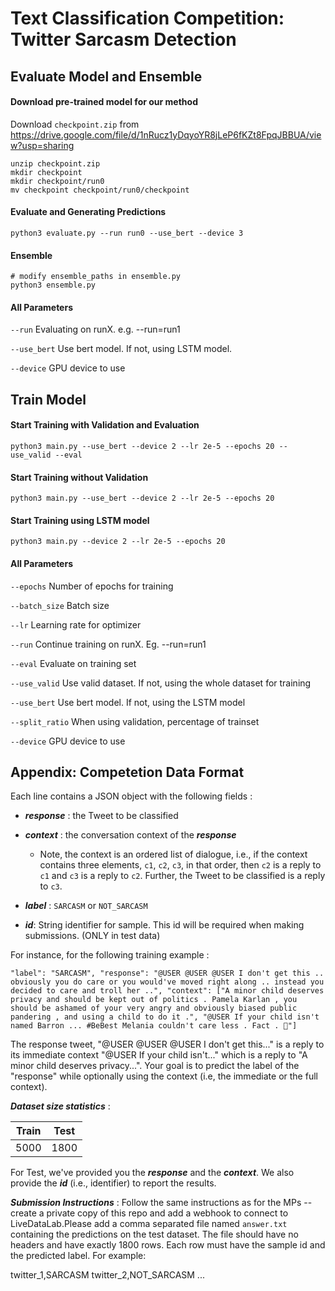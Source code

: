 # Text Classification Competition: Twitter Sarcasm Detection

## Evaluate Model and Ensemble

#### Download pre-trained model for our method

Download `checkpoint.zip` from https://drive.google.com/file/d/1nRucz1yDqyoYR8jLeP6fKZt8FpqJBBUA/view?usp=sharing
```
unzip checkpoint.zip
mkdir checkpoint
mkdir checkpoint/run0
mv checkpoint checkpoint/run0/checkpoint
```
#### Evaluate and Generating Predictions
```
python3 evaluate.py --run run0 --use_bert --device 3
```

#### Ensemble
```
# modify ensemble_paths in ensemble.py
python3 ensemble.py
```

#### All Parameters
`--run` Evaluating on runX. e.g. --run=run1

`--use_bert` Use bert model. If not, using LSTM model.

`--device` GPU device to use

## Train Model

#### Start Training with Validation and Evaluation
```
python3 main.py --use_bert --device 2 --lr 2e-5 --epochs 20 --use_valid --eval
```

#### Start Training without Validation
```
python3 main.py --use_bert --device 2 --lr 2e-5 --epochs 20
```

#### Start Training using LSTM model
```
python3 main.py --device 2 --lr 2e-5 --epochs 20
```

#### All Parameters
`--epochs` Number of epochs for training

`--batch_size` Batch size

`--lr` Learning rate for optimizer

`--run` Continue training on runX. Eg. --run=run1

`--eval` Evaluate on training set

`--use_valid` Use valid dataset. If not, using the whole dataset for training

`--use_bert` Use bert model. If not, using the LSTM model

`--split_ratio` When using validation, percentage of trainset

`--device` GPU device to use

## Appendix: Competetion Data Format

Each line contains a JSON object with the following fields :
- ***response*** :  the Tweet to be classified
- ***context*** : the conversation context of the ***response***
	- Note, the context is an ordered list of dialogue, i.e., if the context contains three elements, `c1`, `c2`, `c3`, in that order, then `c2` is a reply to `c1` and `c3` is a reply to `c2`. Further, the Tweet to be classified is a reply to `c3`.
- ***label*** : `SARCASM` or `NOT_SARCASM`

- ***id***:  String identifier for sample. This id will be required when making submissions. (ONLY in test data)

For instance, for the following training example :

`"label": "SARCASM", "response": "@USER @USER @USER I don't get this .. obviously you do care or you would've moved right along .. instead you decided to care and troll her ..", "context": ["A minor child deserves privacy and should be kept out of politics . Pamela Karlan , you should be ashamed of your very angry and obviously biased public pandering , and using a child to do it .", "@USER If your child isn't named Barron ... #BeBest Melania couldn't care less . Fact . 💯"]`

The response tweet, "@USER @USER @USER I don't get this..." is a reply to its immediate context "@USER If your child isn't..." which is a reply to "A minor child deserves privacy...". Your goal is to predict the label of the "response" while optionally using the context (i.e, the immediate or the full context).

***Dataset size statistics*** :

| Train | Test |
|-------|------|
| 5000  | 1800 |

For Test, we've provided you the ***response*** and the ***context***. We also provide the ***id*** (i.e., identifier) to report the results.

***Submission Instructions*** : Follow the same instructions as for the MPs -- create a private copy of this repo and add a webhook to connect to LiveDataLab.Please add a comma separated file named `answer.txt` containing the predictions on the test dataset. The file should have no headers and have exactly 1800 rows. Each row must have the sample id and the predicted label. For example:

twitter_1,SARCASM
twitter_2,NOT_SARCASM
...
